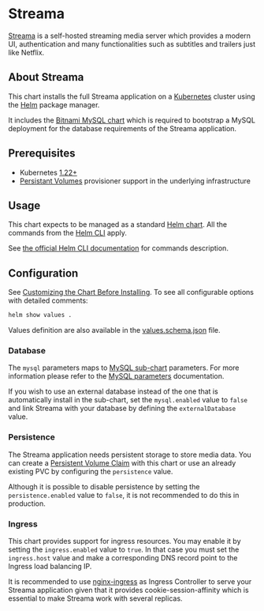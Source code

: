 # Streama

[Streama](https://docs.streama-project.com) is a self-hosted streaming media server which provides a modern UI, authentication and many functionalities such as subtitles and trailers just like Netflix.

## About Streama

This chart installs the full Streama application on a [Kubernetes](https://kubernetes.io) cluster using the [Helm](https://helm.sh) package manager.

It includes the [Bitnami MySQL chart](https://artifacthub.io/packages/helm/bitnami/mysql) which is required to bootstrap a MySQL deployment for the database requirements of the Streama application.


## Prerequisites

* Kubernetes [1.22+](https://kubernetes.io/releases/)
* [Persistant Volumes](https://kubernetes.io/docs/concepts/storage/persistent-volumes/) provisioner support in the underlying infrastructure


## Usage

This chart expects to be managed as a standard [Helm chart](https://helm.sh/docs/topics/charts/). All the commands from the [Helm CLI](https://helm.sh/docs/helm/) apply.

See [the official Helm CLI documentation](https://helm.sh/docs/helm/) for commands description.


## Configuration

See [Customizing the Chart Before Installing](https://helm.sh/docs/intro/using_helm/#customizing-the-chart-before-installing). To see all configurable options with detailed comments:

```bash
helm show values .
```

Values definition are also available in the [values.schema.json](./values.schema.json) file.

### Database

The `mysql` parameters maps to [MySQL sub-chart](https://artifacthub.io/packages/helm/bitnami/mysql) parameters. For more information please refer to the [MySQL parameters](https://artifacthub.io/packages/helm/bitnami/mysql#parameters) documentation.

If you wish to use an external database instead of the one that is automatically install in the sub-chart, set the `mysql.enabled` value to `false` and link Streama with your database by defining the `externalDatabase` value.

### Persistence

The Streama application needs persistent storage to store media data. You can create a [Persistent Volume Claim](https://kubernetes.io/docs/concepts/storage/persistent-volumes/#persistentvolumeclaims) with this chart or use an already existing PVC by configuring the `persistence` value.

Although it is possible to disable persistence by setting the `persistence.enabled` value to `false`, it is not recommended to do this in production.

### Ingress

This chart provides support for ingress resources. You may enable it by setting the `ingress.enabled` value to `true`. In that case you must set the `ingress.host` value and make a corresponding DNS record point to the Ingress load balancing IP.

It is recommended to use [nginx-ingress](https://artifacthub.io/packages/helm/nginx/nginx-ingress) as Ingress Controller to serve your Streama application given that it provides cookie-session-affinity which is essential to make Streama work with several replicas.
